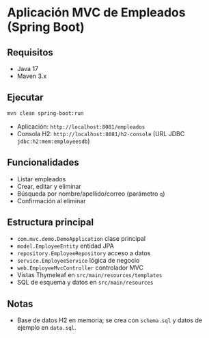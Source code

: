 # Aplicación MVC de Empleados (Spring Boot)

## Requisitos
- Java 17
- Maven 3.x

## Ejecutar
```bash
mvn clean spring-boot:run
```
- Aplicación: `http://localhost:8081/empleados`
- Consola H2: `http://localhost:8081/h2-console` (URL JDBC `jdbc:h2:mem:employeesdb`)

## Funcionalidades
- Listar empleados
- Crear, editar y eliminar
- Búsqueda por nombre/apellido/correo (parámetro `q`)
- Confirmación al eliminar

## Estructura principal
- `com.mvc.demo.DemoApplication` clase principal
- `model.EmployeeEntity` entidad JPA
- `repository.EmployeeRepository` acceso a datos
- `service.EmployeeService` lógica de negocio
- `web.EmployeeMvcController` controlador MVC
- Vistas Thymeleaf en `src/main/resources/templates`
- SQL de esquema y datos en `src/main/resources`

## Notas
- Base de datos H2 en memoria; se crea con `schema.sql` y datos de ejemplo en `data.sql`.
